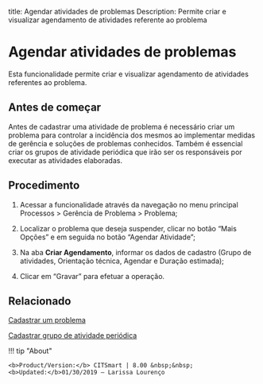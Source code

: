 title: Agendar atividades de problemas
Description: Permite criar e visualizar agendamento de atividades referente ao problema
# Agendar atividades de problemas

Esta funcionalidade permite criar e visualizar agendamento de atividades referentes ao problema.

Antes de começar
----------------

Antes de cadastrar uma atividade de problema é necessário criar um problema para
controlar a incidência dos mesmos ao implementar medidas de gerência e soluções
de problemas conhecidos. Também é essencial criar os grupos de atividade
periódica que irão ser os responsáveis por executar as atividades elaboradas.

Procedimento
------------

1.  Acessar a funcionalidade através da navegação no menu principal Processos \>
    Gerência de Problema \> Problema;

2.  Localizar o problema que deseja suspender, clicar no botão “Mais Opções” e
    em seguida no botão “Agendar Atividade”;

3.  Na aba **Criar Agendamento**, informar os dados de cadastro (Grupo de
    atividades, Orientação técnica, Agendar e Duração estimada);

4.  Clicar em “Gravar” para efetuar a operação.

Relacionado
------------

[Cadastrar um problema](/pt-br/citsmart-platform-9/processes/problem/use/register-problem.html)	

[Cadastrar grupo de atividade periódica](/pt-br/citsmart-platform-9/additional-features/automation-of-operation/configuration/periodic-activity-group.html)

!!! tip "About"

    <b>Product/Version:</b> CITSmart | 8.00 &nbsp;&nbsp;
    <b>Updated:</b>01/30/2019 – Larissa Lourenço

